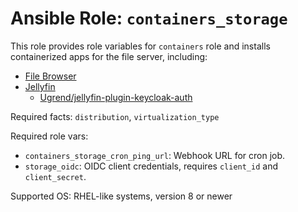 # Ansible Role: `containers_storage`

This role provides role variables for `containers` role and installs containerized apps for the file server, including:

- [File Browser](https://github.com/filebrowser/filebrowser)
- [Jellyfin](https://jellyfin.org/)
  - [Ugrend/jellyfin-plugin-keycloak-auth](https://github.com/Ugrend/jellyfin-plugin-keycloak-auth)

Required facts: `distribution`, `virtualization_type`

Required role vars:

- `containers_storage_cron_ping_url`: Webhook URL for cron job.
- `storage_oidc`: OIDC client credentials, requires `client_id` and `client_secret`.

Supported OS: RHEL-like systems, version 8 or newer
